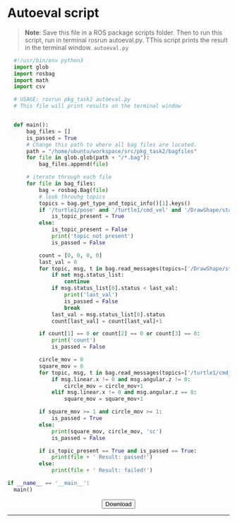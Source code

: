 # Autoeval script

  > **Note**: Save this file in a ROS package scripts folder. Then to run this script, run in terminal rosrun <pkg-name> autoeval.py. TThis script prints the result in the terminal window.
  `autoeval.py`

  ```python
  	#!/usr/bin/env python3
	import glob
	import rosbag
	import math
	import csv

	# USAGE: rosrun pkg_task2 autoeval.py
	# This file will print results on the terminal window


	def main():
		bag_files = []
		is_passed = True
		# Change this path to where all bag files are located.
		path = "/home/ubuntu/workspace/src/pkg_task2/bagfiles"
		for file in glob.glob(path + "/*.bag"):
			bag_files.append(file)

		# iterate through each file
		for file in bag_files:
			bag = rosbag.Bag(file)
			# look throuhg topics
			topics = bag.get_type_and_topic_info()[1].keys()
			if '/turtle1/pose' and '/turtle1/cmd_vel' and '/DrawShape/status' and '/DrawShape/goal' and '/DrawShape/feedback' and '/DrawShape/result' in topics:
				is_topic_present = True
			else:
				is_topic_present = False
				print('topic not present')
				is_passed = False

			count = [0, 0, 0, 0]
			last_val = 0
			for topic, msg, t in bag.read_messages(topics=['/DrawShape/status']):
				if not msg.status_list:
					continue
				if msg.status_list[0].status < last_val:
					print('last_val')
					is_passed = False
					break
				last_val = msg.status_list[0].status
				count[last_val] = count[last_val]+1

			if count[1] == 0 or count[2] == 0 or count[3] == 0:
				print('count')
				is_passed = False

			circle_mov = 0
			square_mov = 0
			for topic, msg, t in bag.read_messages(topics=['/turtle1/cmd_vel']):
				if msg.linear.x != 0 and msg.angular.z != 0:
					circle_mov = circle_mov+1
				elif msg.linear.x != 0 and msg.angular.z == 0:
					square_mov = square_mov+1

			if square_mov >= 1 and circle_mov >= 1:
				is_passed = True
			else:
				print(square_mov, circle_mov, 'sc')
				is_passed = False

			if is_topic_present == True and is_passed == True:
				print(file + ' Result: passed!')
			else:
				print(file + ' Result: failed!')

if __name__ == '__main__':
	main()
  ```

<center><a href="tasks/task_2/autoeval.py" download><button>Download</button></a><center>

---